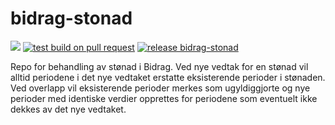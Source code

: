 # bidrag-stonad

![](https://github.com/navikt/bidrag-stonad/workflows/continuous%20integration/badge.svg)
[![test build on pull request](https://github.com/navikt/bidrag-stonad/actions/workflows/pr.yaml/badge.svg)](https://github.com/navikt/bidrag-stonad/actions/workflows/pr.yaml)
[![release bidrag-stonad](https://github.com/navikt/bidrag-stonad/actions/workflows/release.yaml/badge.svg)](https://github.com/navikt/bidrag-stonad/actions/workflows/release.yaml)


Repo for behandling av stønad i Bidrag.
Ved nye vedtak for en stønad vil alltid periodene i det nye vedtaket erstatte eksisterende perioder i stønaden.
Ved overlapp vil eksisterende perioder merkes som ugyldiggjorte og nye perioder med identiske verdier opprettes 
for periodene som eventuelt ikke dekkes av det nye vedtaket.